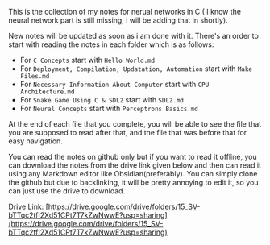 This is the collection of my notes for nerual networks in C ( I know the neural network part is still missing, i will be adding that in shortly). 

New notes will be updated as soon as i am done with it. There's an order to start with reading the notes in each folder which is as follows: 

  - For ```C Concepts``` start with ```Hello World.md```
  - For ```Deployment, Compilation, Updatation, Automation``` start with ```Make Files.md```
  - For ```Necessary Information About Computer``` start with ```CPU Architecture.md```
  - For ```Snake Game Using C & SDL2``` start with ```SDL2.md```
  - For ```Neural Concepts``` start with ```Perceptrons Basics.md```

At the end of each file that you complete, you will be able to see the file that you are supposed to read after that, and the file that was before that for easy navigation.

You can read the notes on github only but if you want to read it offline, you can download the notes from the drive link given below and then can read it using any Markdown editor like Obsidian(preferably). You can simply clone the github but due to backlinking, it will be pretty annoying to edit it, so you can just use the drive to download. 

Drive Link: [https://drive.google.com/drive/folders/15_SV-bTTqc2tfI2Xd51CPt7T7kZwNwwE?usp=sharing](https://drive.google.com/drive/folders/15_SV-bTTqc2tfI2Xd51CPt7T7kZwNwwE?usp=sharing)



